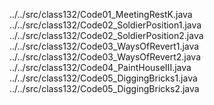 ../../src/class132/Code01_MeetingRestK.java
../../src/class132/Code02_SoldierPosition1.java
../../src/class132/Code02_SoldierPosition2.java
../../src/class132/Code03_WaysOfRevert1.java
../../src/class132/Code03_WaysOfRevert2.java
../../src/class132/Code04_PaintHouseIII.java
../../src/class132/Code05_DiggingBricks1.java
../../src/class132/Code05_DiggingBricks2.java
